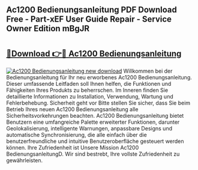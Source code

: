 ## Ac1200 Bedienungsanleitung PDF Download Free - Part-xEF User Guide Repair - Service Owner Edition mBgJR

# <h2><a href="http://df07mmn.blite.top/?on=Ac1200+Bedienungsanleitung">🔗Download 👉🔴 Ac1200 Bedienungsanleitung</a></h2>

[![Ac1200 Bedienungsanleitung new download](https://i.imgur.com/lujVjoI.png)](http://df07mmn.blite.top/?on=Ac1200+Bedienungsanleitung)
Willkommen bei der Bedienungsanleitung für Ihr neu erworbenes Ac1200 Bedienungsanleitung. Dieser umfassende Leitfaden soll Ihnen helfen, die Funktionen und Fähigkeiten Ihres Produkts zu beherrschen. Im Inneren finden Sie detaillierte Informationen zu Installation, Verwendung, Wartung und Fehlerbehebung. Sicherheit geht vor Bitte stellen Sie sicher, dass Sie beim Betrieb Ihres neuen Ac1200 Bedienungsanleitung alle Sicherheitsvorkehrungen beachten. Ac1200 Bedienungsanleitung bietet Benutzern eine umfangreiche Palette erweiterter Funktionen, darunter Geolokalisierung, intelligente Warnungen, anpassbare Designs und automatische Synchronisierung, die alle einfach über die benutzerfreundliche und intuitive Benutzeroberfläche gesteuert werden können. Ihre Zufriedenheit ist Unsere Mission Ac1200 BedienungsanleitungD. Wir sind bestrebt, Ihre vollste Zufriedenheit zu gewährleisten.
